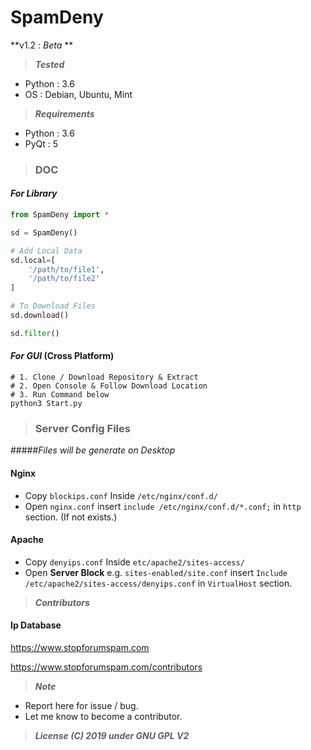 # SpamDeny

**v1.2 : _Beta_ **


> **_Tested_**

- Python    : 3.6
- OS        : Debian, Ubuntu, Mint


> **_Requirements_**

- Python    : 3.6
- PyQt      : 5


> ### DOC
#### _For Library_
```python
from SpamDeny import *

sd = SpamDeny()

# Add Local Data
sd.local=[
	'/path/to/file1',
	'/path/to/file2'
]

# To Download Files
sd.download()

sd.filter()
```


#### _For GUI_ (Cross Platform)
```shell
# 1. Clone / Download Repository & Extract
# 2. Open Console & Follow Download Location
# 3. Run Command below
python3 Start.py
```


> ### Server Config Files

#####_Files will be generate on Desktop_

#### Nginx
- Copy `blockips.conf` Inside `/etc/nginx/conf.d/`
- Open `nginx.conf` insert `include /etc/nginx/conf.d/*.conf;` in `http` section. (If not exists.)

#### Apache
- Copy `denyips.conf` Inside `etc/apache2/sites-access/`
- Open **Server Block** e.g. `sites-enabled/site.conf` insert `Include /etc/apache2/sites-access/denyips.conf` in `VirtualHost` section. 


> **_Contributors_**

#### Ip Database
https://www.stopforumspam.com

https://www.stopforumspam.com/contributors


> **_Note_**

- Report here for issue / bug.
- Let me know to become a contributor.


> **_License (C) 2019 under GNU GPL V2_**
